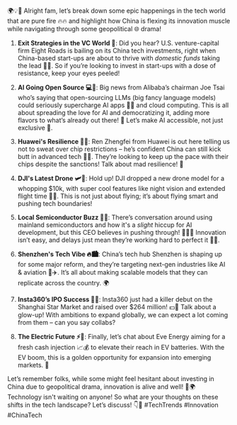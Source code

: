 🌍💡🚀 Alright fam, let’s break down some epic happenings in the tech world that are pure fire 🔥🔥 and highlight how China is flexing its innovation muscle while navigating through some geopolitical 🌐 drama! 

1. **Exit Strategies in the VC World 💸**: Did you hear? U.S. venture-capital firm Eight Roads is bailing on its China tech investments, right when China-based start-ups are about to thrive with *domestic funds* taking the lead 🤔💔. So if you’re looking to invest in start-ups with a dose of resistance, keep your eyes peeled! 

2. **AI Going Open Source 💻🌌**: Big news from Alibaba’s chairman Joe Tsai who’s saying that open-sourcing LLMs (big fancy language models) could seriously supercharge AI apps 🙌💪 and cloud computing. This is all about spreading the love for AI and democratizing it, adding more flavors to what’s already out there! 🌈 Let’s make AI accessible, not just exclusive 🚀.

3. **Huawei's Resilience 💪📱**: Ren Zhengfei from Huawei is out here telling us not to sweat over chip restrictions – he’s confident China can still kick butt in advanced tech 🚀👊. They’re looking to keep up the pace with their chips despite the sanctions! Talk about mad resilience! 🦾

4. **DJI's Latest Drone 🛩️👀**: Hold up! DJI dropped a new drone model for a whopping $10k, with super cool features like night vision and extended flight time 🚁🌙. This is not just about flying; it’s about flying smart and pushing tech boundaries!

5. **Local Semiconductor Buzz 🍜💡**: There’s conversation around using mainland semiconductors and how it's a *slight* hiccup for AI development, but this CEO believes in pushing through! 🏃‍♂️💨 Innovation isn’t easy, and delays just mean they’re working hard to perfect it 🤷‍♂️.

6. **Shenzhen's Tech Vibe 🔥🏙️**: China’s tech hub Shenzhen is shaping up for some major reform, and they’re targeting next-gen industries like AI & aviation 🚀✈️. It’s all about making scalable models that they can replicate across the country. 🌍 

7. **Insta360’s IPO Success 🎉✨**: Insta360 just had a killer debut on the Shanghai Star Market and raised over $264 million! 💵🚀 Talk about a glow-up! With ambitions to expand globally, we can expect a lot coming from them – can you say collabs? 

8. **The Electric Future ⚡🚗**: Finally, let’s chat about Eve Energy aiming for a fresh cash injection 📈💰 to elevate their reach in EV batteries. With the EV boom, this is a golden opportunity for expansion into emerging markets. 🌟

Let’s remember folks, while some might feel hesitant about investing in China due to geopolitical drama, innovation is alive and well! 🌱🌍 Technology isn't waiting on anyone! So what are your thoughts on these shifts in the tech landscape? Let’s discuss! 👇💬 #TechTrends #Innovation #ChinaTech
